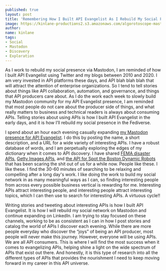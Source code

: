 ```yaml
---
published: true
layout: post
title: 'Remembering How I Built API Evangelist As I Rebuild My Social Presence'
image: https://kinlane-productions2.s3.amazonaws.com/algorotoscope-master/california-travel-by-train-building-hanger.jpeg
author:
name: kinlane
tags:
- Social
- Mastodon
- Discovery
- Exploration
---
```

As I work to rebuild my social presence via Mastodon, I am reminded of how I built API Evangelist using Twitter and my blogs between 2010 and 2020. I am very invested in API platforms these days, and API blah blah blah that will attract the attention of enterprise organizations. So I tend to tell stories about things like API collaboration, automation, and governance, and things that API producers care about. As I do the work each week to slowly build my Mastodon community for my API Evangelist presence, I am reminded that most people do not care about the producer side of things, and what really matters to business and technical readers is always about consuming APIs. Telling stories about using APIs is how I built API Evangelist in the early days, and it is how I’ll rebuild my social presence in the Fediverse.

I spend about an hour each evening casually expanding [my Mastodon presence for API Evangelist](https://mastodon.apievangelist.com/web/@api). I do this by posting the name, a short description, and a URL for a wide variety of interesting APIs. I have a robust database of words, and I am perpetually exploring the edges of my dictionary when it comes to API dscovery. I have shared [FEMA disaster APIs](https://mastodon.apievangelist.com/web/@api/109747638889770440), [Getty Images APIs](https://mastodon.apievangelist.com/web/@api/109735644341952648), and [the API for Spot the Boston Dynamic Robots](https://mastodon.apievangelist.com/web/@api/109702361223281490) that has been scaring the shit out of us for a while now. People like these. I like these. I find the 30-60 minutes of searching to be relaxing and compelling after a long day's work. I like doing the work to build my social network in as many meaningful ways as I can, so finding interesting people from across every possible business vertical is rewarding for me. Interesting APIs attract interesting people, and interesting people attract interesting topics, which I can then use to search for interesting APIs. A virtuous cycle!!

Writing stories and tweeting about interesting APIs is how I built API Evangelist. It is how I will rebuild my social network on Mastodon and continue expanding on LinkedIn. I am trying to stay focused on these channels, working to be as consistent as I can in how I post stories and catalog the world of APIs I discover each evening. While there are more people everyday who discover the “joys” of being an API producer, most people will never make this journey. However, everyone will be using APIs. We are all API consumers. This is where I will find the most success when it comes to evangelizing APIs, helping shine a light on the wide spectrum of APIs that exist out there. And honestly, it is this type of research into all the different types of APIs that provides the nourishment I need to keep moving forward in my career in this API universe.